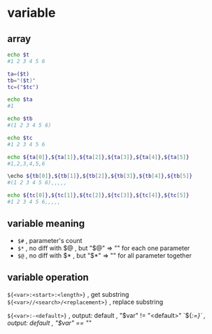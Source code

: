 # variable


## array

```bash
echo $t 
#1 2 3 4 5 6

ta=($t)
tb="($t)"
tc=("$tc")

echo $ta
#1

echo $tb
#(1 2 3 4 5 6)

echo $tc
#1 2 3 4 5 6

echo ${ta[0]},${ta[1]},${ta[2]},${ta[3]},${ta[4]},${ta[5]}
#1,2,3,4,5,6

\echo ${tb[0]},${tb[1]},${tb[2]},${tb[3]},${tb[4]},${tb[5]}
#(1 2 3 4 5 6),,,,,

echo ${tc[0]},${tc[1]},${tc[2]},${tc[3]},${tc[4]},${tc[5]}
#1 2 3 4 5 6,,,,,
```


## variable meaning
- `$#` , parameter's count
- `$*` , no diff with $@ , but "$@" => "" for each one parameter
- `$@` , no diff with $* , but "$*" => "" for all parameter together


## variable operation

`${<var>:<start>:<length>}` , get substring  
`${<var>//<search>/<replacement>}` , replace substring  
  
`${<var>:-<default>}` , output: default , "$var" != "<default>"  
`${<var>:=<default>}` , output: default , "$var" == "<default>"  
